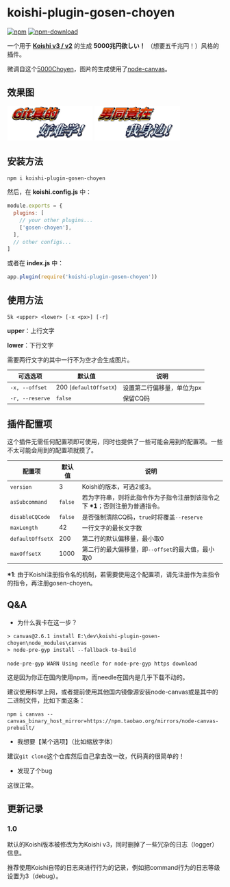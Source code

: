 # koishi-plugin-gosen-choyen

[![npm](https://img.shields.io/npm/v/koishi-plugin-gosen-choyen?style=flat-square)](https://www.npmjs.com/package/koishi-plugin-gosen-choyen)
[![npm-download](https://img.shields.io/npm/dw/koishi-plugin-gosen-choyen?style=flat-square)](https://www.npmjs.com/package/koishi-plugin-gosen-choyen)

一个用于 **[Koishi v3 / v2](https://github.com/koishijs/koishi)** 的生成 **5000兆円欲しい！** （想要五千兆円！）风格的插件。

微调自这个[5000Choyen](https://github.com/yurafuca/5000choyen)，图片的生成使用了[node-canvas](https://github.com/Automattic/node-canvas)。

## 效果图

<img width='200px' src='./examples/git_is_hard.png'>

<img width='200px' src='./examples/nantong.png'>


## 安装方法

```shell
npm i koishi-plugin-gosen-choyen
```

然后，在 **koishi.config.js** 中：

```js
module.exports = {
  plugins: [
    // your other plugins...
    ['gosen-choyen'],
  ],
  // other configs...
]
```

或者在 **index.js** 中：

```js
app.plugin(require('koishi-plugin-gosen-choyen'))
```

## 使用方法

```
5k <upper> <lower> [-x <px>] [-r]
```

**upper**：上行文字

**lower**：下行文字

需要两行文字的其中一行不为空才会生成图片。

| 可选选项        | 默认值                 | 说明                       |
| --------------- | ---------------------- | -------------------------- |
| `-x, --offset`  | 200 (`defaultOffsetX`) | 设置第二行偏移量，单位为px |
| `-r, --reserve` | `false`                | 保留CQ码                   |

## 插件配置项

这个插件无需任何配置项即可使用，同时也提供了一些可能会用到的配置项。一些不太可能会用到的配置项就摸了。

| 配置项           | 默认值  | 说明                                                         |
| ---------------- | ------- | ------------------------------------------------------------ |
| `version`        | 3       | Koishi的版本，可选2或3。                                     |
| `asSubcommand`   | `false` | 若为字符串，则将此指令作为子指令注册到该指令之下 **\*1**；否则注册为普通指令。 |
| `disableCQCode`  | `false` | 是否强制清除CQ码，`true`时将覆盖`--reserve`                  |
| `maxLength`      | 42      | 一行文字的最长文字数                                         |
| `defaultOffsetX` | 200     | 第二行的默认偏移量，最小取0                                  |
| `maxOffsetX`     | 1000    | 第二行的最大偏移量，即`--offset`的最大值，最小取0            |

**\*1**: 由于Koishi注册指令名的机制，若需要使用这个配置项，请先注册作为主指令的指令，再注册gosen-choyen。

## Q&A

- 为什么我卡在这一步？

```shell
> canvas@2.6.1 install E:\dev\koishi-plugin-gosen-choyen\node_modules\canvas
> node-pre-gyp install --fallback-to-build

node-pre-gyp WARN Using needle for node-pre-gyp https download
```

这是因为你正在国内使用npm，而needle在国内是几乎下载不动的。

建议使用科学上网，或者提前使用其他国内镜像源安装node-canvas或是其中的二进制文件，比如下面这条：

```shell
npm i canvas --canvas_binary_host_mirror=https://npm.taobao.org/mirrors/node-canvas-prebuilt/
```

- 我想要【某个选项】（比如缩放字体）

建议`git clone`这个仓库然后自己拿去改一改，代码真的很简单的！

- 发现了个bug

这很正常。

## 更新记录

### 1.0

默认的Koishi版本被修改为为Koishi v3，同时删掉了一些冗杂的日志（logger）信息。

推荐使用Koishi自带的日志来进行行为的记录，例如把command行为的日志等级设置为3（debug）。